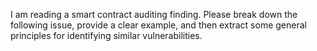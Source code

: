 I am reading a smart contract auditing finding. Please break down the following issue, provide a clear example, and then extract some general principles for identifying similar vulnerabilities.